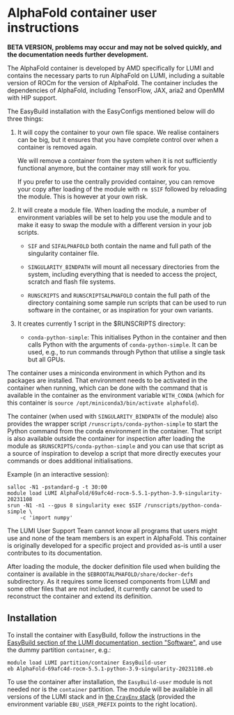 # AlphaFold container user instructions

**BETA VERSION, problems may occur and may not be solved quickly, 
and the documentation needs further development.**

The AlphaFold container is developed by AMD specifically for LUMI and contains the
necessary parts to run AlphaFold on LUMI, including a suitable version of ROCm for the version of AlphaFold.
The container includes the dependencies of AlphaFold, including TensorFlow,
JAX, aria2 and OpenMM with HIP support.

The EasyBuild installation with the EasyConfigs mentioned below will do three things:

1.  It will copy the container to your own file space. We realise containers can be
    big, but it ensures that you have complete control over when a container is
    removed again.
    
    We will remove a container from the system when it is not sufficiently functional
    anymore, but the container may still work for you.

    If you prefer to use the centrally provided container, you can remove your copy 
    after loading of the module with `rm $SIF` followed by reloading the module. This
    is however at your own risk. 

2.  It will create a module file. 
    When loading the module, a number of environment variables will
    be set to help you use the module and to make it easy to swap the module with a
    different version in your job scripts.
    
    -   `SIF` and `SIFALPHAFOLD` both contain the name and full path of the singularity
        container file.
        
    -   `SINGULARITY_BINDPATH` will mount all necessary directories from the system,
        including everything that is needed to access the project, scratch and flash
        file systems.

    -   `RUNSCRIPTS` and `RUNSCRIPTSALPHAFOLD` contain the full path of the directory
        containing some sample run scripts that can be used to run software in the 
        container, or as inspiration for your own variants.
        
3.  It creates currently 1 script in the $RUNSCRIPTS directory:

    -   `conda-python-simple`: This initialises Python in the container and then calls Python
        with the arguments of `conda-python-simple`. It can be used, e.g., to run commands
        through Python that utilise a single task but all GPUs.
        
The container uses a miniconda environment in which Python and its packages are installed.
That environment needs to be activated in the container when running, which can be done
with the command that is available in the container as the environment variable
`WITH_CONDA` (which for this container is
`source /opt/miniconda3/bin/activate alphafold`).

The container (when used with `SINGULARITY_BINDPATH` of the module) also provides
the wrapper script `/runscripts/conda-python-simple` to start the Python command from the
conda environment in the container. That script is also available outside the 
container for inspection after loading the module as
`$RUNSCRIPTS/conda-python-simple` and you can use that script as a source
of inspiration to develop a script that more directly executes your commands or
does additional initialisations.

Example (in an interactive session):

```
salloc -N1 -pstandard-g -t 30:00
module load LUMI AlphaFold/69afc4d-rocm-5.5.1-python-3.9-singularity-20231108
srun -N1 -n1 --gpus 8 singularity exec $SIF /runscripts/python-conda-simple \
    -c 'import numpy'
```

The LUMI User Support Team cannot know all programs that users might use and none
of the team members is an expert in AlphaFold. This container is 
originally developed for a specific project and provided as-is until a user 
contributes to its documentation.

After loading the module, the docker definition file used when building the container
is available in the `$EBROOTALPHAFOLD/share/docker-defs` subdirectory. As it requires some
licensed components from LUMI and some other files that are not included, it currently
cannot be used to reconstruct the container and extend its definition.


## Installation

To install the container with EasyBuild, follow the instructions in the
[EasyBuild section of the LUMI documentation, section "Software"](https://docs.lumi-supercomputer.eu/software/installing/easybuild/),
and use the dummy partition `container`, e.g.:

```
module load LUMI partition/container EasyBuild-user
eb AlphaFold-69afc4d-rocm-5.5.1-python-3.9-singularity-20231108.eb
```

To use the container after installation, the `EasyBuild-user` module is not needed nor
is the `container` partition. The module will be available in all versions of the LUMI stack
and in [the `CrayEnv` stack](https://docs.lumi-supercomputer.eu/runjobs/lumi_env/softwarestacks/#crayenv)
(provided the environment variable `EBU_USER_PREFIX` points to the right location).
